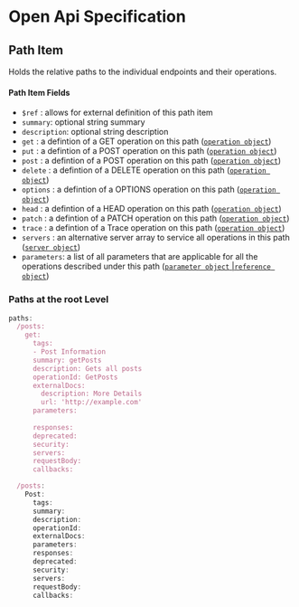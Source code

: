 # Open Api Specification 

## Path Item

Holds the relative paths to the individual endpoints and their operations.

  
#### Path Item Fields
- `$ref` : allows for external definition of this path item 
- `summary`: optional string summary
- `description`: optional string description
- `get` : a defintion of a GET operation on this path ([`operation object`]())
- `put` : a defintion of a POST operation on this path ([`operation object`]())
- `post` : a defintion of a POST operation on this path ([`operation object`]())
- `delete` : a defintion of a DELETE operation on this path ([`operation object`]())
- `options` : a defintion of a OPTIONS operation on this path ([`operation object`]())
- `head` : a defintion of a HEAD operation on this path ([`operation object`]())
- `patch` : a defintion of a PATCH operation on this path ([`operation object`]())
-  `trace` : a defintion of a Trace operation on this path ([`operation object`]())
-  `servers` : an alternative server array to service all operations in this path ([`server object`]())
-  `parameters`: a list of all parameters that are applicable for all the operations described under this path ([`parameter object` |`reference object`]())



### Paths at the root Level
```javascript
paths:
  /posts:
    get:
      tags:
      - Post Information
      summary: getPosts
      description: Gets all posts
      operationId: GetPosts
      externalDocs:
        description: More Details
        url: 'http://example.com'
      parameters:
        
      responses:
      deprecated:
      security:
      servers:
      requestBody:
      callbacks:

  /posts:
    Post:
      tags:
      summary:
      description:
      operationId:
      externalDocs:
      parameters:
      responses:
      deprecated:
      security:
      servers:
      requestBody:
      callbacks:


```
